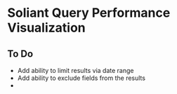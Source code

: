 # Soliant Query Performance Visualization

## To Do ##
* Add ability to limit results via date range
* Add ability to exclude fields from the results
* 
